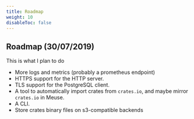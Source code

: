 ```yaml
---
title: Roadmap
weight: 10
disableToc: false
---
```


## Roadmap (30/07/2019)

This is what I plan to do

- More logs and metrics (probably a prometheus endpoint)
- HTTPS support for the HTTP server.
- TLS support for the PostgreSQL client.
- A tool to automatically import crates from `crates.io`, and maybe mirror `crates.io` in Meuse.
- A CLI.
- Store crates binary files on s3-compatible backends
